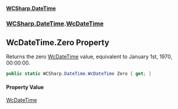 #### [WCSharp.DateTime](README.md 'README')
### [WCSharp.DateTime](WCSharp.DateTime.md 'WCSharp.DateTime').[WcDateTime](WCSharp.DateTime.WcDateTime.md 'WCSharp.DateTime.WcDateTime')

## WcDateTime.Zero Property

Returns the zero [WcDateTime](WCSharp.DateTime.WcDateTime.md 'WCSharp.DateTime.WcDateTime') value, equivalent to January 1st, 1970, 00:00:00.

```csharp
public static WCSharp.DateTime.WcDateTime Zero { get; }
```

#### Property Value
[WcDateTime](WCSharp.DateTime.WcDateTime.md 'WCSharp.DateTime.WcDateTime')